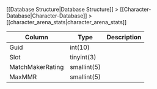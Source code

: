 [[Database Structure|Database Structure]] > [[Character-Database|Character-Database]] > [[character_arena_stats|character_arena_stats]]

Column | Type | Description
--- | --- | ---
Guid | int(10) | 
Slot | tinyint(3) | 
MatchMakerRating | smallint(5) | 
MaxMMR | smallint(5) | 
